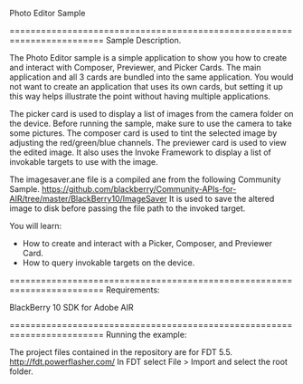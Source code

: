 Photo Editor Sample

========================================================================
Sample Description.

The Photo Editor sample is a simple application to show you how to create and interact with Composer, Previewer, and Picker Cards.
The main application and all 3 cards are bundled into the same application. You would not want to create an application that uses its own cards,
but setting it up this way helps illustrate the point without having multiple applications.

The picker card is used to display a list of images from the camera folder on the device. Before running the sample, make sure to use the camera to take some pictures.
The composer card is used to tint the selected image by adjusting the red/green/blue channels.
The previewer card is used to view the edited image. It also uses the Invoke Framework to display a list of invokable targets to use with the image.

The imagesaver.ane file is a compiled ane from the following Community Sample. https://github.com/blackberry/Community-APIs-for-AIR/tree/master/BlackBerry10/ImageSaver
It is used to save the altered image to disk before passing the file path to the invoked target.

You will learn:
 - How to create and interact with a Picker, Composer, and Previewer Card.
 - How to query invokable targets on the device.

========================================================================
Requirements:

BlackBerry 10 SDK for Adobe AIR

========================================================================
Running the example:

The project files contained in the repository are for FDT 5.5. http://fdt.powerflasher.com/
In FDT select File > Import and select the root folder.
